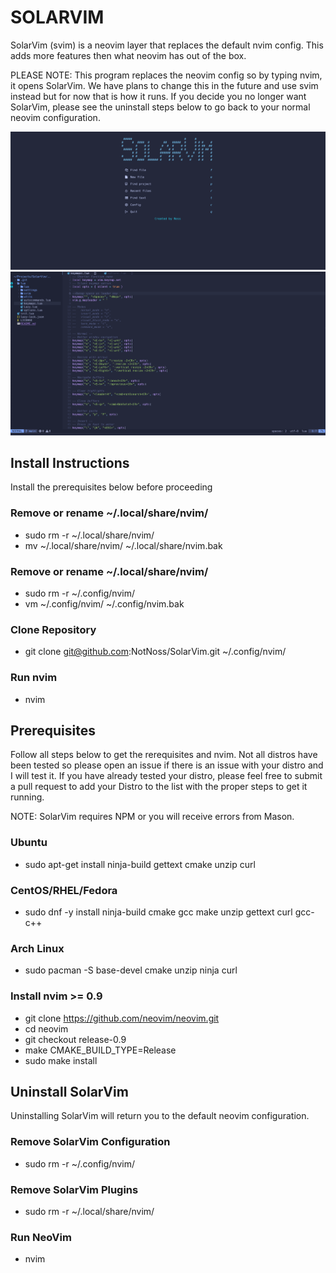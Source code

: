 # SOLARVIM 

SolarVim (svim) is a neovim layer that replaces the default nvim config. This adds more features then what neovim has out of the box.

PLEASE NOTE: This program replaces the neovim config so by typing nvim, it opens SolarVim. We have plans to change this in the future and use svim instead but for now that is how it runs. If you decide you no longer want SolarVim, please see the uninstall steps below to go back to your normal neovim configuration.

![SolarVim Dashboard](https://github.com/NotNoss/SolarVim/blob/main/Images/SolarVim%20Dashboard.PNG)
![SolarVim In Use](https://github.com/NotNoss/SolarVim/blob/main/Images/SolarVim%20In%20Use.PNG)

## Install Instructions
Install the prerequisites below before proceeding

### Remove or rename ~/.local/share/nvim/
- sudo rm -r ~/.local/share/nvim/
- mv ~/.local/share/nvim/ ~/.local/share/nvim.bak

### Remove or rename ~/.local/share/nvim/
- sudo rm -r ~/.config/nvim/
- vm ~/.config/nvim/ ~/.config/nvim.bak

### Clone Repository
- git clone git@github.com:NotNoss/SolarVim.git ~/.config/nvim/

### Run nvim
- nvim

## Prerequisites
Follow all steps below to get the rerequisites and nvim. Not all distros have been tested so please open an issue if there is an issue with your distro and I will test it. If you have already tested your distro, please feel free to submit a pull request to add your Distro to the list with the proper steps to get it running.

NOTE: SolarVim requires NPM or you will receive errors from Mason.

### Ubuntu
- sudo apt-get install ninja-build gettext cmake unzip curl

### CentOS/RHEL/Fedora
- sudo dnf -y install ninja-build cmake gcc make unzip gettext curl gcc-c++

### Arch Linux
- sudo pacman -S base-devel cmake unzip ninja curl

### Install nvim >= 0.9
- git clone https://github.com/neovim/neovim.git
- cd neovim
- git checkout release-0.9
- make CMAKE_BUILD_TYPE=Release
- sudo make install

## Uninstall SolarVim
Uninstalling SolarVim will return you to the default neovim configuration.

### Remove SolarVim Configuration
- sudo rm -r ~/.config/nvim/

### Remove SolarVim Plugins
- sudo rm -r ~/.local/share/nvim/

### Run NeoVim
- nvim
